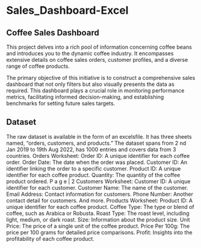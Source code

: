 # Sales_Dashboard-Excel

## Coffee Sales Dashboard

This project delves into a rich pool of information concerning coffee beans and 
introduces you to the dynamic coffee industry. It encompasses extensive details 
on coffee sales orders, customer profiles, and a diverse range of coffee products.

The primary objective of this initiative is to construct a comprehensive sales 
dashboard that not only filters but also visually presents the data as required. This 
dashboard plays a crucial role in monitoring performance metrics, facilitating 
informed decision-making, and establishing benchmarks for setting future sales 
targets.

## Dataset

The raw dataset is available in the form of an excelsfile. It has three sheets named, 
“orders, customers, and products.”
The dataset spans from 2
nd Jan 2019 to 19th Aug 2022, has 1000 entries and covers
data from 3 countries.
Orders Worksheet:
Order ID: A unique identifier for each coffee order.
Order Date: The date when the order was placed.
Customer ID: An identifier linking the order to a specific customer.
Product ID: A unique identifier for each coffee product.
Quantity: The quantity of the coffee product ordered.
P a g e | 2
Customers Worksheet:
Customer ID: A unique identifier for each customer.
Customer Name: The name of the customer.
Email Address: Contact information for customers.
Phone Number: Another contact detail for customers.
And more.
Products Worksheet:
Product ID: A unique identifier for each coffee product.
Coffee Type: The type or blend of coffee, such as Arabica or Robusta.
Roast Type: The roast level, including light, medium, or dark roast.
Size: Information about the product size.
Unit Price: The price of a single unit of the coffee product.
Price Per 100g: The price per 100 grams for detailed price comparisons.
Profit: Insights into the profitability of each coffee product.
